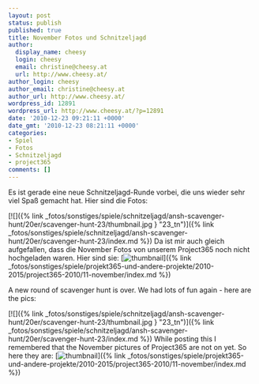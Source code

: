 ```yaml
---
layout: post
status: publish
published: true
title: November Fotos und Schnitzeljagd
author:
  display_name: cheesy
  login: cheesy
  email: christine@cheesy.at
  url: http://www.cheesy.at/
author_login: cheesy
author_email: christine@cheesy.at
author_url: http://www.cheesy.at/
wordpress_id: 12891
wordpress_url: http://www.cheesy.at/?p=12891
date: '2010-12-23 09:21:11 +0000'
date_gmt: '2010-12-23 08:21:11 +0000'
categories:
- Spiel
- Fotos
- Schnitzeljagd
- project365
comments: []
---
```

<!--:de-->Es ist gerade eine neue Schnitzeljagd-Runde vorbei, die uns wieder sehr viel Spaß gemacht hat. Hier sind die Fotos:
[![]({% link _fotos/sonstiges/spiele/schnitzeljagd/ansh-scavenger-hunt/20er/scavenger-hunt-23/thumbnail.jpg } "23\_tn")]({% link _fotos/sonstiges/spiele/schnitzeljagd/ansh-scavenger-hunt/20er/scavenger-hunt-23/index.md %})
Da ist mir auch gleich aufgefallen, dass die November Fotos von unserem Project365 noch nicht hochgeladen waren. Hier sind sie:
[![](http://www.cheesy.at/wp-content/uploads/2010/12/november-fotos-und-schnitzeljagd/thumbnail.jpg "thumbnail")]({% link _fotos/sonstiges/spiele/projekt365-und-andere-projekte/2010-2015/project365-2010/11-november/index.md %})
<!--:--><!--:en-->A new round of scavenger hunt is over. We had lots of fun again - here are the pics:
[![]({% link _fotos/sonstiges/spiele/schnitzeljagd/ansh-scavenger-hunt/20er/scavenger-hunt-23/thumbnail.jpg } "23\_tn")]({% link _fotos/sonstiges/spiele/schnitzeljagd/ansh-scavenger-hunt/20er/scavenger-hunt-23/index.md %})
While posting this I remembered that the November pictures of Project365 are not on yet. So here they are:
[![](http://www.cheesy.at/wp-content/uploads/2010/12/november-fotos-und-schnitzeljagd/thumbnail.jpg "thumbnail")]({% link _fotos/sonstiges/spiele/projekt365-und-andere-projekte/2010-2015/project365-2010/11-november/index.md %})
<!--:-->
